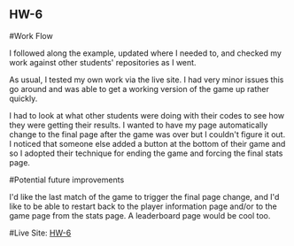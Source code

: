 ## HW-6

#Work Flow

I followed along the example, updated where I needed to, and checked my work
against other students' repositories as I went.

As usual, I tested my own work via the live site. I had very minor issues this go
around and was able to get a working version of the game up rather quickly.

I had to look at what other students were doing with their codes to see how they
were getting their results. I wanted to have my page automatically change to the
final page after the game was over but I couldn't figure it out.
I noticed that someone else added a button at the bottom of their game and so I
adopted their technique for ending the game and forcing the final stats page.

#Potential future improvements

I'd like the last match of the game to trigger the final page change, and I'd
like to be able to restart back to the player information page and/or to the game
page from the stats page. A leaderboard page would be cool too.


#Live Site:
[HW-6](https://ewilsey.github.io/MART441/HW-6/)
